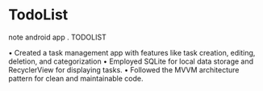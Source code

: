 # TodoList
note android  app .
TODOLIST
 
•	Created a task management app with features like task creation, editing, deletion, and categorization 
•	Employed SQLite for local data storage and RecyclerView for displaying tasks.
•	Followed the MVVM architecture pattern for clean and maintainable code.

